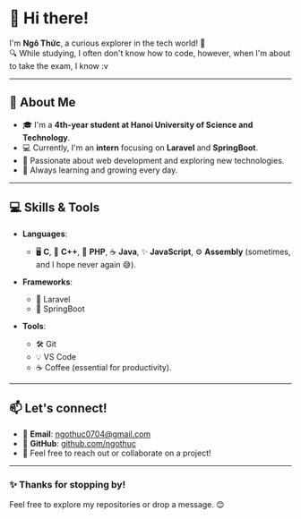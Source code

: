 # 👋 Hi there!  

I'm **Ngô Thức**, a curious explorer in the tech world! 🌟  
🔍 While studying, I often don't know how to code, however, when I'm about to take the exam, I know :v

---

## 💼 About Me  
- 🎓 I'm a **4th-year student at Hanoi University of Science and Technology**.  
- 💻 Currently, I'm an **intern** focusing on **Laravel** and **SpringBoot**.  
- 🚀 Passionate about web development and exploring new technologies.  
- 🌱 Always learning and growing every day.

---

## 💻 Skills & Tools  

- **Languages**:  
  - 🖥️ **C**, 🔧 **C++**, 🐘 **PHP**, ☕ **Java**, ✨ **JavaScript**, ⚙️ **Assembly** (sometimes, and I hope never again 😅).  

- **Frameworks**:  
  - 🚀 Laravel  
  - 🌱 SpringBoot  

- **Tools**:  
  - 🛠️ Git  
  - 💡 VS Code  
  - ☕ Coffee (essential for productivity).  

---

## 📫 Let's connect!  
- 📧 **Email**: [ngothuc0704@gmail.com](mailto:ngothuc0704@gmail.com)  
- 🐙 **GitHub**: [github.com/ngothuc](https://github.com/ngothuc)  
- 💬 Feel free to reach out or collaborate on a project!

---

### ✨ Thanks for stopping by!  
Feel free to explore my repositories or drop a message. 😊  

<!---
ngothuc/ngothuc is a ✨ special ✨ repository because its `README.md` (this file) appears on your GitHub profile.
You can click the Preview link to take a look at your changes.
--->
